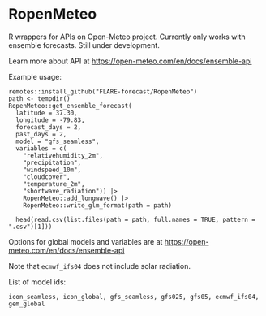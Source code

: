 # RopenMeteo

R wrappers for APIs on Open-Meteo project.  Currently only works with ensemble forecasts.  Still under development.

Learn more about API at https://open-meteo.com/en/docs/ensemble-api

Example usage:

```
remotes::install_github("FLARE-forecast/RopenMeteo")
path <- tempdir()
RopenMeteo::get_ensemble_forecast(
  latitude = 37.30,
  longitude = -79.83,
  forecast_days = 2,
  past_days = 2,
  model = "gfs_seamless",
  variables = c(
    "relativehumidity_2m",
    "precipitation",
    "windspeed_10m",
    "cloudcover",
    "temperature_2m",
    "shortwave_radiation")) |>
    RopenMeteo::add_longwave() |>
    RopenMeteo::write_glm_format(path = path)
  
  head(read.csv(list.files(path = path, full.names = TRUE, pattern = ".csv")[1]))
```

Options for global models and variables are at https://open-meteo.com/en/docs/ensemble-api

Note that `ecmwf_ifs04` does not include solar radiation.  

List of model ids: 

```
icon_seamless, icon_global, gfs_seamless, gfs025, gfs05, ecmwf_ifs04, gem_global
```


